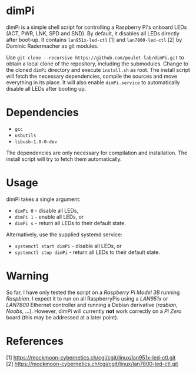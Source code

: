 # dimPi
dimPi is a simple shell script for controlling a Raspberry Pi's onboard LEDs (ACT, PWR, LNK, SPD and SND).
By default, it disables all LEDs directly after boot-up.
It contains `lan951x-led-ctl` [1] and `lan7800-led-ctl` [2] by Dominic Radermacher as git modules.

Use `git clone --recursive https://github.com/poulet-lab/dimPi.git` to obtain a local clone of the repository, including the submodules.
Change to the cloned `dimPi` directory and execute `install.sh` as root.
The install script will fetch the necessary dependencies, compile the sources and move everything in its place.
It will also enable `dimPi.service` to automatically disable all LEDs after booting up.

# Dependencies
* `gcc`
* `usbutils`
* `libusb-1.0-0-dev`

The dependencies are only necessary for compilation and installation.
The install script will try to fetch them automatically.

# Usage
dimPi takes a single argument:
  * `dimPi 0` - disable all LEDs,
  * `dimPi 1` - enable all LEDs, or
  * `dimPi s` - return all LEDs to their default state.
  
Alternatively, use the supplied systemd service:
  * `systemctl start dimPi` - disable all LEDs, or
  * `systemctl stop dimPi` - return all LEDs to their default state.

# Warning
So far, I have only tested the script on a _Raspberry Pi Model 3B_ running _Raspbian_. I expect it to run on all RaspberryPis using a _LAN951x_ or _LAN7800_ Ethernet controller and running a Debian derivative (_rasbian_, _Noobs_, ...). However, dimPi will currently **not** work correctly on a _Pi Zero_ board (this may be addressed at a later point).

# References
[1] https://mockmoon-cybernetics.ch/cgi/cgit/linux/lan951x-led-ctl.git  
[2] https://mockmoon-cybernetics.ch/cgi/cgit/linux/lan7800-led-ctl.git
